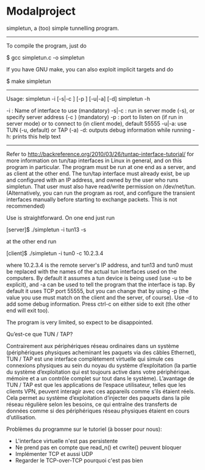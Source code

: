 # Modalproject
simpletun, a (too) simple tunnelling program.

-------

To compile the program, just do

$ gcc simpletun.c -o simpletun

If you have GNU make, you can also exploit implicit targets and do

$ make simpletun

-------

Usage:
simpletun -i <ifacename> [-s|-c <serverIP>] [-p <port>] [-u|-a] [-d]
simpletun -h

-i <ifacename>: Name of interface to use (mandatory)
-s|-c <serverIP>: run in server mode (-s), or specify server address (-c <serverIP>) (mandatory)
-p <port>: port to listen on (if run in server mode) or to connect to (in client mode), default 55555
-u|-a: use TUN (-u, default) or TAP (-a)
-d: outputs debug information while running
-h: prints this help text

-------

Refer to http://backreference.org/2010/03/26/tuntap-interface-tutorial/ for 
more information on tun/tap interfaces in Linux in general, and on this 
program in particular.
The program must be run at one end as a server, and as client at the other 
end. The tun/tap interface must already exist, be up and configured with an IP 
address, and owned by the user who runs simpletun. That user must also have
read/write permission on /dev/net/tun. (Alternatively, you can run the
program as root, and configure the transient interfaces manually before
starting to exchange packets. This is not recommended)

Use is straightforward. On one end just run

[server]$ ./simpletun -i tun13 -s

at the other end run

[client]$ ./simpletun -i tun0 -c 10.2.3.4

where 10.2.3.4 is the remote server's IP address, and tun13 and tun0 must be 
replaced with the names of the actual tun interfaces used on the computers.
By default it assumes a tun device is being used (use -u to be explicit), and
-a can be used to tell the program that the interface is tap. 
By default it uses TCP port 55555, but you can change that by using -p (the 
value you use must match on the client and the server, of course). Use -d to 
add some debug information. Press ctrl-c on either side to exit (the other end
will exit too).

The program is very limited, so expect to be disappointed.
  
  Qu’est-ce que TUN / TAP?

Contrairement aux périphériques réseau ordinaires dans un système (périphériques physiques acheminant les paquets via des câbles Ethernet), TUN / TAP est une interface complètement virtuelle qui simule ces connexions physiques au sein du noyau du système d’exploitation (la partie du système d’exploitation qui est toujours active dans votre périphérique. mémoire et a un contrôle complet sur tout dans le système).
  L’avantage de TUN / TAP est que les applications de l’espace utilisateur, telles que les clients VPN, peuvent interagir avec ces appareils comme s’ils étaient réels. Cela permet au système d’exploitation d’injecter des paquets dans la pile réseau régulière selon les besoins, ce qui entraîne des transferts de données comme si des périphériques réseau physiques étaient en cours d’utilisation.

  
  Problèmes du programme sur le tutoriel (à bosser pour nous):
  - L'interface virtuelle n'est pas persistente
  - Ne prend pas en compte que read_n() et cwrite() peuvent bloquer
  - Implémenter TCP et aussi UDP
  - Regarder le TCP-over-TCP pourquoi c'est pas bien
